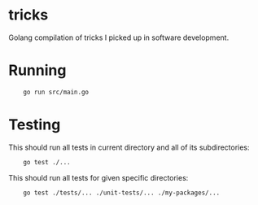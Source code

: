 # tricks
Golang compilation of tricks I picked up in software development. 

# Running 
```bash
    go run src/main.go
```

# Testing
This should run all tests in current directory and all of its subdirectories:
```bash
    go test ./...
```

This should run all tests for given specific directories:
```bash
    go test ./tests/... ./unit-tests/... ./my-packages/...
```